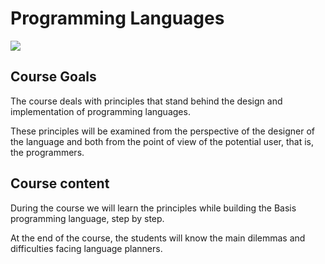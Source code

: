 # Programming Languages

![](https://encrypted-tbn0.gstatic.com/images?q=tbn:ANd9GcRELHAjARs6t_nZXz8mb2373CPzxgYGVh3tKA&usqp=CAU)

## Course Goals
The course deals with principles that stand behind the design and implementation of programming languages. 

These principles will be examined from the perspective of the designer of the language and both from the point of view of the potential user, that is, the programmers.

## Course content
During the course we will learn the principles while building the Basis programming language, step by step.

At the end of the course, the students will know the main dilemmas and difficulties facing language planners.
